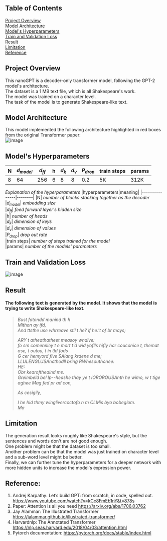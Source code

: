 ## Table of Contents
[Project Overview](#project-overview)  
[Model Architecture](#model-architecture)  
[Model's Hyperparameters](#model's-hyperparameters)  
[Train and Validation Loss](#train-and-validation-loss)  
[Result](#result)  
[Limitation](#limitation)  
[Reference](#reference)  

## Project Overview
This nanoGPT is a decoder-only transformer model, following the GPT-2 model's architecture.  
The dataset is a 1 MB text file, which is all Shakespeare's work.  
The model was trained on a character level.  
The task of the model is to generate Shakespeare-like text.

## Model Architecture  
This model implemented the following architecture highlighted in red boxes from the original Transformer paper:  
![image](https://github.com/GuilinXie/nanoGPT/assets/43485626/275004ee-7a37-4fd2-830b-01937f08f461)

## Model's Hyperparameters  
| N  | $`d_{model}`$ | $`d_{ff}`$ | h | $`d_k`$ | $`d_v`$ | $`P_{drop}`$ | train steps | params |  
| ------------- | ------------- | ------------- | ------------- | ------------- | ------------- | ------------- | ------------- | ------------- |  
| 8  | 64  | 256  | 6  | 8  | 8  | 0.2  | 5K  | 312K  |  

_Explanation of the hyperparameters_
|hyperparameters|meaning|
|---------------|--------|
|N| _number of blocks stacking together as the decoder_  
|$`d_{model}`$| _embedding size_  
|$`d_{ff}`$| _feed forward layer's hidden size_  
|h| _number of heads_  
|$`d_k`$| _dimension of keys_  
|$`d_v`$| _dimension of values_  
|$`P_{drop}`$| _drop out rate_  
|train steps| _number of steps trained for the model_  
|params| _number of the models' parameters_  

## Train and Validation Loss
![image](https://github.com/GuilinXie/nanoGPT/assets/43485626/3723b08c-f7e7-4111-8ffe-0c61d6412ae0)

## Result
#### The following text is generated by the model. It shows that the model is trying to write Shakespeare-like text.
>_Bust fatondd manind th h_  
>_Mithon ay ifd,_  
>_And ttsthe use whrreave stil t he? if he.'t of br mays;_  
>  
>_ARY t atheathatheet measoy wndive:_  
>_fo sm comerelley t e mort t'd wid yoflls hifly har couconice t, themat ase, t outou, t in tld fods_  
>_G cer hemyord five SAlang krdene d me;_  
>_LLULENGLUSAncthodll bring RWhesouthonee:_  
>_HE:_  
>_Obr kearoftheaind ms._  
>_Greimbeld bel lp--heashe thay ye t IOROROUSAnth he wimo, w t tige aghee Mag fed pr ad con,_  
>  
>_As cesigily,_  
>  
>_I he hid thmy winglivercoctofo n m CLMis byo bobeglom._  
>_Ma_  

## Limitation
The generation result looks roughly like Shakespeare's style, but the sentences and words don't are not good enough.  
One problem might be that the dataset is too small.    
Another problem can be that the model was just trained on character level and a sub-word level might be better.  
Finally, we can further tune the hyperparameters for a deeper network with more hidden units to increase the model's expression power.  

## Reference:
1.	Andrej Karpathy: Let’s build GPT: from scratch, in code, spelled out.
    https://www.youtube.com/watch?v=kCc8FmEb1nY&t=878s
3.	Paper: Attention is all you need  https://arxiv.org/abs/1706.03762
4.	Jay Alammar: The Illustrated Transformer  https://jalammar.github.io/illustrated-transformer/
5.	Harvardnlp: The Annotated Transformer  https://nlp.seas.harvard.edu/2018/04/03/attention.html
6.	Pytorch documentation:  https://pytorch.org/docs/stable/index.html
